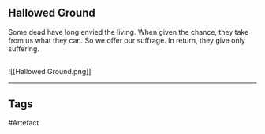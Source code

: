 ## Hallowed Ground
Some dead have long envied the living.
When given the chance, they take from us what they can.
So we offer our suffrage.
In return, they give only suffering.
## 
![[Hallowed Ground.png]]

---
## Tags
#Artefact